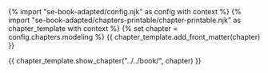 <frontmatter>
{% import "se-book-adapted/config.njk" as config with context %}
{% import "se-book-adapted/chapters-printable/chapter-printable.njk" as chapter_template with context %}
{% set chapter = config.chapters.modeling %}
{{ chapter_template.add_front_matter(chapter) }}
</frontmatter>

{{ chapter_template.show_chapter("../../book/", chapter) }}